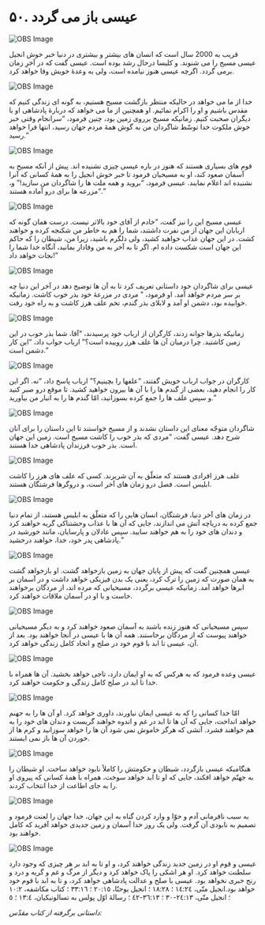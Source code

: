 # ۵۰. عیسی باز می گردد

![OBS Image](https://cdn.door43.org/obs/jpg/360px/obs-en-50-01.jpg)

قریب به 2000 سال است که انسان های بیشتر و بیشتری در دنیا خبر خوش انجیل عیسی مسیح را می شنوند. و کلیسا درحال رشد بوده است. عیسی گفت که در آخرِ زمان برمی گردد. اگرچه عیسی هنوز نیامده است، ولی به وعدۀ خویش وفا خواهد کرد.

![OBS Image](https://cdn.door43.org/obs/jpg/360px/obs-en-50-02.jpg)

خدا از ما می خواهد در حالیکه منتظر بازگشت مسیح هستیم، به گونه ای زندگی کنیم که مقدس باشیم و او را اکرام نمائیم. او همچنین از ما می خواهد که دربارۀ پادشاهی او با دیگران صحبت کنیم. زمانیکه مسیح برروی زمین بود، چنین فرمود، “سرانجام وقتی خبر خوش ملکوت خدا توسّط شاگردان من به گوش همۀ مردم جهان رسید، انتها فرا خواهد رسید.”

![OBS Image](https://cdn.door43.org/obs/jpg/360px/obs-en-50-03.jpg)

قوم های بسیاری هستند که هنوز در باره عیسی چیزی نشنیده اند. پیش از آنکه مسیح به آسمان صعود کند، او به مسیحیان فرمود تا خبر خوش انجیل را به همۀ کسانی که آنرا نشنیده اند اعلام نمایند. عیسی فرمود، “بروید و همه ملت ها را شاگردان من سازید!” و، “مزرعه ها برای درو آماده هستند.”

![OBS Image](https://cdn.door43.org/obs/jpg/360px/obs-en-50-04.jpg)

عیسی مسیح این را نیز گفت، “خادم از آقای خود بالاتر نیست. درست همان گونه که اربابان این جهان از من نفرت داشتند، شما را هم به خاطر من شکنجه کرده و خواهند کشت. در این جهان عذاب خواهید کشید، ولی دلگرم باشید، زیرا من، شیطان را که حاکم این جهان است شکست داده ام. اگر تا به آخر به من وفادار بمانید، آنگاه خدا شما را نجات خواهد داد!”

![OBS Image](https://cdn.door43.org/obs/jpg/360px/obs-en-50-05.jpg)

عیسی برای شاگردان خود داستانی تعریف کرد تا به آن ها توضیح دهد در آخر این دنیا چه بر سر مردم خواهد آمد. او فرمود، " مردی در مزرعۀ خود بذر خوب کاشت. زمانیکه خوابیده بود، دشمن او آمد و لابلای بذر گندم، تخم علف هرز کاشت و به راه خود رفت.

![OBS Image](https://cdn.door43.org/obs/jpg/360px/obs-en-50-06.jpg)

زمانیکه بذرها جوانه زدند، کارگران از ارباب خود پرسیدند، “آقا، شما بذر خوب در این زمین کاشتید. چرا درمیان آن ها علف هرز روییده است؟” ارباب جواب داد، “این کار دشمن است.”

![OBS Image](https://cdn.door43.org/obs/jpg/360px/obs-en-50-07.jpg)

کارگران در جواب ارباب خویش گفتند، “علفها را بچینیم؟” ارباب پاسخ داد، “نه. اگر این کار را انجام دهید، بعضی از گندم ها را با آن ها بیرون خواهید کشید. تا موقع درو صبر کنید و سپس علف ها را جمع کرده بسوزانید، امّا گندم ها را به انبار من بیاورید.”

![OBS Image](https://cdn.door43.org/obs/jpg/360px/obs-en-50-08.jpg)

شاگردان متوجّه معنای این داستان نشدند و از مسیح خواستند تا این داستان را برای آنان شرح دهد. عیسی گفت، “مردی که بذر خوب را کاشت مسیح است. زمین این جهان است. بذر خوب فرزندان پادشاهی خدا هستند.

![OBS Image](https://cdn.door43.org/obs/jpg/360px/obs-en-50-09.jpg)

علف هرز افرادی هستند که متعلّق به آن شریرند. کسی که علف های هرز را کاشت ابلیس است. فصل درو زمان های آخر است، و دروگرها فرشتگان هستند.

![OBS Image](https://cdn.door43.org/obs/jpg/360px/obs-en-50-10.jpg)

در زمان های آخر دنیا، فرشتگان، انسان هایی را که متعلّق به ابلیس هستند، از تمام دنیا جمع کرده به دریاچه آتش می اندازند، جایی که آن ها با عذاب وحشتناکی گریه خواهند کرد و دندان های خود را به هم خواهند سایید. سپس عادلان و پارسایان، مانند خورشید در پادشاهی پدر خود، خدا، خواهند درخشید."

![OBS Image](https://cdn.door43.org/obs/jpg/360px/obs-en-50-11.jpg)

عیسی همچنین گفت که پیش از پایان جهان به زمین بازخواهد گشت. او بازخواهد گشت به همان صورت که زمین را ترک کرد، یعنی یک بدن فیزیکی خواهد داشت و در آسمان بر ابرها خواهد آمد. زمانیکه عیسی برگردد، مسیحیانی که مرده اند، از مردگان برخواهند خاست و با او در آسمان ملاقات خواهند کرد.

![OBS Image](https://cdn.door43.org/obs/jpg/360px/obs-en-50-12.jpg)

سپس مسیحیانی که هنوز زنده باشند به آسمان صعود خواهند کرد و به دیگر مسیحیانی خواهند پیوست که از مردگان برخاستند. همه آن ها با عیسی در آنجا خواهند بود. بعد از آن، عیسی تا ابد با قوم خود در صلح و اتحاد کامل زندگی خواهد کرد.

![OBS Image](https://cdn.door43.org/obs/jpg/360px/obs-en-50-13.jpg)

عیسی وعده فرمود که به هرکس که به او ایمان دارد، تاجی خواهد بخشید. آن ها همراه با خدا تا ابد در صلح کامل زندگی و حکومت خواهند کرد.

![OBS Image](https://cdn.door43.org/obs/jpg/360px/obs-en-50-14.jpg)

امّا خدا کسانی را که به عیسی ایمان نیاورند، داوری خواهد کرد. او آن ها را به جهنم خواهد انداخت، جایی که آن ها تا ابد در غم و اندوه خواهند گریست و دندان های خود را به هم خواهند فشرد. آتشی که هرگز خاموش نمی شود آن ها را خواهد سوزانید و کرم ها از خوردن آن ها باز نمی ایستند.

![OBS Image](https://cdn.door43.org/obs/jpg/360px/obs-en-50-15.jpg)

هنگامیکه عیسی بازگردد، شیطان و حکومتش را کاملاً نابود خواهد ساخت. او شیطان را به جهنّم خواهد افکند، جایی که او تا ابد خواهد سوخت، همراه با همۀ کسانی که پیروی او را به جای اطاعت از خدا انتخاب کردند.

![OBS Image](https://cdn.door43.org/obs/jpg/360px/obs-en-50-16.jpg)

به سبب نافرمانی آدم و حوّا و وارد کردن گناه به این جهان، خدا جهان را لعنت فرمود و تصمیم به نابودی آن گرفت. ولی یک روز خدا آسمان و زمین جدیدی خواهد آفرید که کامل خواهند بود.

![OBS Image](https://cdn.door43.org/obs/jpg/360px/obs-en-50-17.jpg)

عیسی و قوم او در زمین جدید زندگی خواهند کرد، و او تا به ابد بر هر چیزی که وجود دارد سلطنت خواهد کرد. او هر اشكی را پاک خواهد كرد و دیگر از مرگ و غم و گریه و درد و رنج خبری نخواهد بود. عیسی با صلح و عدالت پادشاهی خواهد کرد، و تا به ابد با قوم خود خواهد بود.انجیل متّی، ١٤:٢٤ ؛ ١٨:٢٨ ؛ انجیل یوحنّا، ٢٠:١٥ ؛ ٣٣:١٦ ؛ کتاب مکاشفه، ١٠:٢ ؛ انجیل متّی، ٢٤:١٣-٣٠ ؛ ٣٦:١٣-٤٢ ؛ رسالۀ اوّل پولس به تسالونیکیان، ١٣:٤ ؛ ٥

_داستانی برگرفته از کتاب مقدّس:_